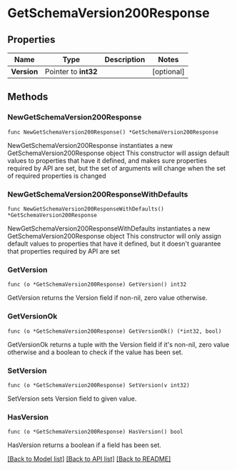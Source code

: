 # GetSchemaVersion200Response

## Properties

Name | Type | Description | Notes
------------ | ------------- | ------------- | -------------
**Version** | Pointer to **int32** |  | [optional] 

## Methods

### NewGetSchemaVersion200Response

`func NewGetSchemaVersion200Response() *GetSchemaVersion200Response`

NewGetSchemaVersion200Response instantiates a new GetSchemaVersion200Response object
This constructor will assign default values to properties that have it defined,
and makes sure properties required by API are set, but the set of arguments
will change when the set of required properties is changed

### NewGetSchemaVersion200ResponseWithDefaults

`func NewGetSchemaVersion200ResponseWithDefaults() *GetSchemaVersion200Response`

NewGetSchemaVersion200ResponseWithDefaults instantiates a new GetSchemaVersion200Response object
This constructor will only assign default values to properties that have it defined,
but it doesn't guarantee that properties required by API are set

### GetVersion

`func (o *GetSchemaVersion200Response) GetVersion() int32`

GetVersion returns the Version field if non-nil, zero value otherwise.

### GetVersionOk

`func (o *GetSchemaVersion200Response) GetVersionOk() (*int32, bool)`

GetVersionOk returns a tuple with the Version field if it's non-nil, zero value otherwise
and a boolean to check if the value has been set.

### SetVersion

`func (o *GetSchemaVersion200Response) SetVersion(v int32)`

SetVersion sets Version field to given value.

### HasVersion

`func (o *GetSchemaVersion200Response) HasVersion() bool`

HasVersion returns a boolean if a field has been set.


[[Back to Model list]](../README.md#documentation-for-models) [[Back to API list]](../README.md#documentation-for-api-endpoints) [[Back to README]](../README.md)


